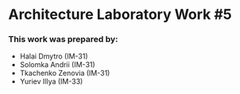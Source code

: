 # Architecture Laboratory Work #5

### This work was prepared by:
- Halai Dmytro (IM-31)
- Solomka Andrii (IM-31)
- Tkachenko Zenovia (IM-31)
- Yuriev Illya (IM-33)
